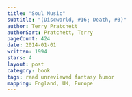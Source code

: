 ```yaml
---
title: "Soul Music"
subtitle: "(Discworld, #16; Death, #3)"
author: Terry Pratchett
authorSort: Pratchett, Terry
pageCount: 424
date: 2014-01-01
written: 1994
stars: 4
layout: post
category: book
tags: read unreviewed fantasy humor
mapping: England, UK, Europe
---
```

